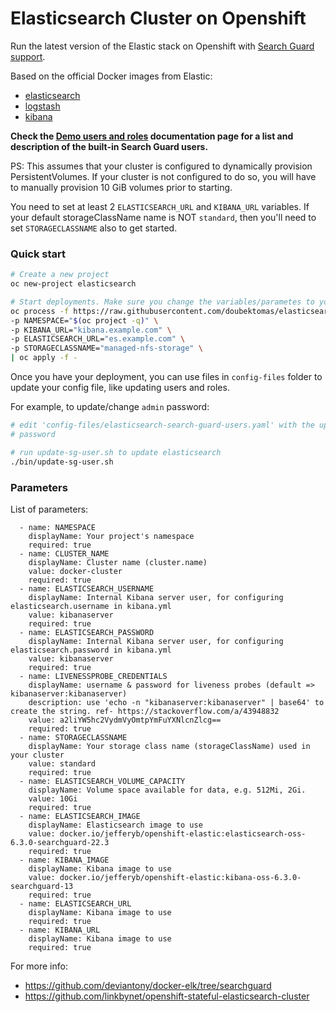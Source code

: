 
# Elasticsearch Cluster on Openshift

Run the latest version of the Elastic stack on Openshift with [Search Guard support](https://github.com/floragunncom/search-guard).

Based on the official Docker images from Elastic:

* [elasticsearch](https://github.com/elastic/elasticsearch-docker)
* [logstash](https://github.com/elastic/logstash-docker)
* [kibana](https://github.com/elastic/kibana-docker)

**Check the [Demo users and roles](http://docs.search-guard.com/latest/demo-users-roles) documentation page for a list
and description of the built-in Search Guard users.**

PS: This assumes that your cluster is configured to dynamically provision PersistentVolumes.
If your cluster is not configured to do so, you will have to manually provision
10 GiB volumes prior to starting.

You need to set at least 2 `ELASTICSEARCH_URL` and `KIBANA_URL` variables.
If your default storageClassName name is NOT `standard`, then you'll need to set
`STORAGECLASSNAME` also to get started.

### Quick start

```bash
# Create a new project
oc new-project elasticsearch

# Start deployments. Make sure you change the variables/parametes to your need
oc process -f https://raw.githubusercontent.com/doubektomas/elasticsearch-openshift-testing/master/openshift-templates/search-guard-version/elasticsearch-search-guard-single-node-version.yaml \
-p NAMESPACE="$(oc project -q)" \
-p KIBANA_URL="kibana.example.com" \
-p ELASTICSEARCH_URL="es.example.com" \
-p STORAGECLASSNAME="managed-nfs-storage" \
| oc apply -f -

```

Once you have your deployment, you can use files in `config-files` folder to
update your config file, like updating users and roles.

For example, to update/change `admin` password:

```bash
# edit 'config-files/elasticsearch-search-guard-users.yaml' with the updated
# password

# run update-sg-user.sh to update elasticsearch
./bin/update-sg-user.sh

```

### Parameters

List of parameters:

```console
  - name: NAMESPACE
    displayName: Your project's namespace
    required: true 
  - name: CLUSTER_NAME
    displayName: Cluster name (cluster.name)
    value: docker-cluster
    required: true 
  - name: ELASTICSEARCH_USERNAME
    displayName: Internal Kibana server user, for configuring elasticsearch.username in kibana.yml
    value: kibanaserver
    required: true 
  - name: ELASTICSEARCH_PASSWORD
    displayName: Internal Kibana server user, for configuring elasticsearch.password in kibana.yml
    value: kibanaserver
    required: true 
  - name: LIVENESSPROBE_CREDENTIALS
    displayName: username & password for liveness probes (default => kibanaserver:kibanaserver)
    description: use 'echo -n "kibanaserver:kibanaserver" | base64' to create the string. ref- https://stackoverflow.com/a/43948832
    value: a2liYW5hc2VydmVyOmtpYmFuYXNlcnZlcg==
    required: true 
  - name: STORAGECLASSNAME
    displayName: Your storage class name (storageClassName) used in your cluster
    value: standard
    required: true 
  - name: ELASTICSEARCH_VOLUME_CAPACITY
    displayName: Volume space available for data, e.g. 512Mi, 2Gi.
    value: 10Gi
    required: true 
  - name: ELASTICSEARCH_IMAGE
    displayName: Elasticsearch image to use
    value: docker.io/jefferyb/openshift-elastic:elasticsearch-oss-6.3.0-searchguard-22.3
    required: true 
  - name: KIBANA_IMAGE
    displayName: Kibana image to use
    value: docker.io/jefferyb/openshift-elastic:kibana-oss-6.3.0-searchguard-13
    required: true 
  - name: ELASTICSEARCH_URL
    displayName: Kibana image to use
    required: true 
  - name: KIBANA_URL
    displayName: Kibana image to use
    required: true 
```

For more info:

* https://github.com/deviantony/docker-elk/tree/searchguard
* https://github.com/linkbynet/openshift-stateful-elasticsearch-cluster

